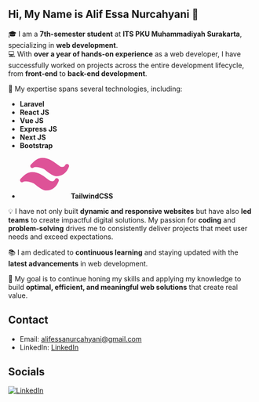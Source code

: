 ## Hi, My Name is Alif Essa Nurcahyani 👋

🎓 I am a **7th-semester student** at **ITS PKU Muhammadiyah Surakarta**, specializing in **web development**.  
💻 With **over a year of hands-on experience** as a web developer, I have successfully worked on projects across the entire development lifecycle, from **front-end** to **back-end development**.

🚀 My expertise spans several technologies, including:
- <i class="devicon-laravel-plain" title="Laravel"></i> **Laravel**
- <i class="devicon-react-original colored" title="React JS"></i> **React JS**
- <i class="devicon-vuejs-plain colored" title="Vue.js"></i> **Vue JS**
- <i class="devicon-express-original" title="Express JS"></i> **Express JS**
- <i class="devicon-nextjs-original" title="Next JS"></i> **Next JS**
- <i class="devicon-bootstrap-plain colored" title="Bootstrap"></i> **Bootstrap**
- <svg xmlns="http://www.w3.org/2000/svg" x="0px" y="0px" width="100" height="100" viewBox="0 0 24 24"
style="fill:#de5297;"><path d="M23.395 7.081c-.488-.207-1.053-.002-1.29.472-.224.448-.523.723-.914.838-.612.183-1.343-.052-1.685-.253-.451-.265-.974-.667-1.527-1.092C16.214 5.688 14.018 4 11 4 8.586 4 7.346 5.239 5.293 7.293 4.902 7.684 4.899 8.32 5.29 8.71 5.67 9.092 6.28 9.104 6.672 8.74c.01-.009.02-.019.03-.028.552-.426 4.03-.012 5.55 1.196C14.511 11.703 16.142 13 18 13c2.659 0 4.879-1.741 5.94-4.658C24.121 7.844 23.882 7.291 23.395 7.081zM18.395 14.081c-.488-.207-1.053-.002-1.29.472-.224.448-.523.723-.914.838-.612.18-1.343-.052-1.685-.253-.451-.265-.974-.667-1.527-1.092C11.214 12.688 9.018 11 6 11c-2.414 0-3.654 1.239-5.707 3.293-.391.391-.394 1.027-.003 1.417.38.382.991.395 1.383.03.01-.009.02-.019.03-.028.551-.426 4.031-.012 5.55 1.196C9.511 18.703 11.142 20 13 20c2.659 0 4.879-1.741 5.94-4.658C19.121 14.844 18.882 14.291 18.395 14.081z"></path>
</svg> **TailwindCSS**


💡 I have not only built **dynamic and responsive websites** but have also **led teams** to create impactful digital solutions. My passion for **coding** and **problem-solving** drives me to consistently deliver projects that meet user needs and exceed expectations.  

📚 I am dedicated to **continuous learning** and staying updated with the **latest advancements** in web development.  

🎯 My goal is to continue honing my skills and applying my knowledge to build **optimal, efficient, and meaningful web solutions** that create real value.


<!--
**Al1en131/Al1en131** is a ✨ _special_ ✨ repository because its `README.md` (this file) appears on your GitHub profile.

Here are some ideas to get you started:

- 🔭 I’m currently working on ...
- 🌱 I’m currently learning ...
- 👯 I’m looking to collaborate on ...
- 🤔 I’m looking for help with ...
- 💬 Ask me about ...
- 📫 How to reach me: ...
- 😄 Pronouns: ...
- ⚡ Fun fact: ...
-->

## Contact
- Email: alifessanurcahyani@gmail.com
- LinkedIn: [LinkedIn](https://www.linkedin.com/in/alif-essa-nurcahyani-4a0b85280/)


## Socials
[![LinkedIn](https://img.shields.io/badge/LinkedIn-0077B5?style=flat-square&logo=linkedin&logoColor=white)](https://www.linkedin.com/in/alif-essa-nurcahyani-4a0b85280/)

